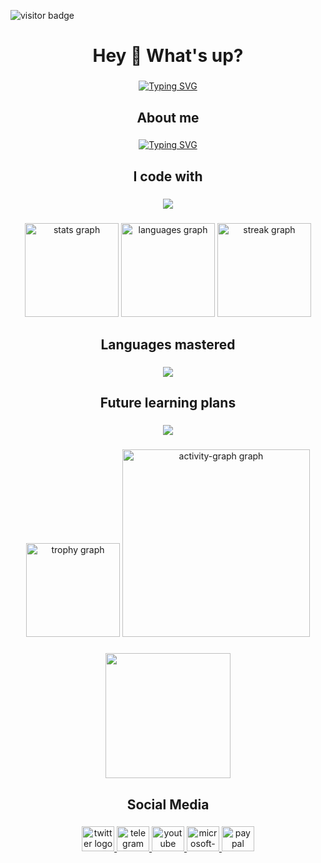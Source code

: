 

![visitor badge](https://visitor-badge.laobi.icu/badge?page_id=hyastar&left_color=red&right_color=green) 

<h1 align="center">Hey 👋 What's up?</h1>

###

<div align="center">

[![Typing SVG](https://readme-typing-svg.herokuapp.com?font=Fredoka&size=28&duration=3000&pause=1000&color=2ED5D1F6&background=6328FF00&center=true&vCenter=true&multiline=true&repeat=true&width=600&height=140&lines=My+name+is+hyastar;I'm+a+student+from+YTU;passionate+about+IoT+application+technologies)](https://git.io/typing-svg)

</div>

###

<h2 align="center">About me</h2>

###

<div align="center">

[![Typing SVG](https://readme-typing-svg.herokuapp.com?font=Fredoka&size=28&duration=4000&pause=100000&color=2ED5D1&background=FFFFFF00&center=true&vCenter=true&multiline=true&width=500&height=150&lines=✨+Creating+bugs+since+2022;📚+Currently+learning+C%2B%2B+and+STM32;🎯+Preparing+for+postgraduate+entrance+exams;🎲+Fun+fact%3A+I+love+running)](https://git.io/typing-svg)

</div>

###

<h2 align="center">I code with</h2>

###

<p align="center">
  <a href="https://skillicons.de">
    <img src="https://skillicons.dev/icons?i=c,cpp,cmake,linux,qt,matlab" />
  </a>
</p>

###

<div align="center">
  <img src="https://github-readme-stats.vercel.app/api?username=hyastar&hide_title=false&hide_rank=false&show_icons=true&include_all_commits=true&count_private=true&disable_animations=false&theme=dracula&locale=en&hide_border=false&order=1" height="150" alt="stats graph"  />
  <img src="https://github-readme-stats.vercel.app/api/top-langs?username=hyastar&locale=en&hide_title=false&layout=compact&card_width=320&langs_count=5&theme=dracula&hide_border=false&order=2" height="150" alt="languages graph"  />
  <img src="https://streak-stats.demolab.com?user=hyastar&locale=en&mode=daily&theme=dracula&hide_border=false&border_radius=5&order=3" height="150" alt="streak graph"  />
</div>

###

<h2 align="center">Languages mastered</h2>

###

<p align="center">
  <a href="https://skillicons.de">
    <img src="https://skillicons.dev/icons?i=java,html,css,js,vue,mysql,nginx,redis,docker,markdown" />
  </a>
</p>

###

<h2 align="center">Future learning plans</h2>

###

<p align="center">
  <a href="https://skillicons.de">
    <img src="https://skillicons.dev/icons?i=go,rust,spring,blender" />
  </a>
</p>

###

<div align="center">
  <img src="https://github-profile-trophy.vercel.app?username=hyastar&theme=dracula&column=-1&row=1&margin-w=8&margin-h=8&no-bg=false&no-frame=false&order=4" height="150" alt="trophy graph"  />
  <img src="https://github-readme-activity-graph.vercel.app/graph?username=hyastar&radius=16&theme=react&area=true&order=5" height="300" alt="activity-graph graph"  />
</div>

###

<div align="center">
  <img height="200" src="https://alist.hyastar.net/d/img/HTML/2233.gif"  />
</div>

###

<h2 align="center">Social Media</h2>

###

<div align="center">
  <a href="https://twitter.com/hyastars" target="_blank">
    <img src="https://raw.githubusercontent.com/maurodesouza/profile-readme-generator/master/src/assets/icons/social/twitter/default.svg" width="52" height="40" alt="twitter logo"  />
  </a>
  <a href="https://t.me/+lT01Qi3zDLNjZjM1" target="_blank">
    <img src="https://raw.githubusercontent.com/maurodesouza/profile-readme-generator/master/src/assets/icons/social/telegram/default.svg" width="52" height="40" alt="telegram logo"  />
  </a>
  <a href="https://www.youtube.com/@hyastar-1314" target="_blank">
    <img src="https://raw.githubusercontent.com/maurodesouza/profile-readme-generator/master/src/assets/icons/social/youtube/default.svg" width="52" height="40" alt="youtube logo"  />
  </a>
  <a href="contact@mka.cc" target="_blank">
    <img src="https://raw.githubusercontent.com/maurodesouza/profile-readme-generator/master/src/assets/icons/social/microsoft-outlook/default.svg" width="52" height="40" alt="microsoft-outlook logo"  />
  </a>
  <a href="https://www.paypal.com/paypalme/hyastar1314" target="_blank">
    <img src="https://raw.githubusercontent.com/maurodesouza/profile-readme-generator/master/src/assets/icons/social/paypal/default.svg" width="52" height="40" alt="paypal logo"  />
  </a>
</div>

###

